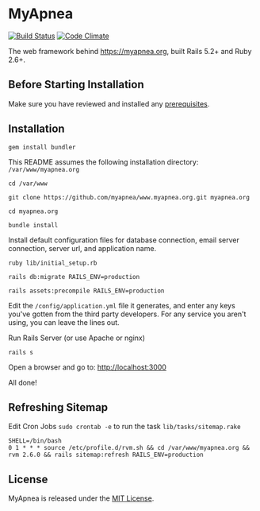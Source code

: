 # MyApnea

[![Build Status](https://travis-ci.com/myapnea/www.myapnea.org.svg?branch=master)](https://travis-ci.com/myapnea/www.myapnea.org)
[![Code Climate](https://codeclimate.com/github/myapnea/www.myapnea.org/badges/gpa.svg)](https://codeclimate.com/github/myapnea/www.myapnea.org)

The web framework behind https://myapnea.org, built Rails 5.2+ and Ruby 2.6+.

## Before Starting Installation

Make sure you have reviewed and installed any
[prerequisites](https://github.com/myapnea/www.myapnea.org/blob/master/PREREQUISITES.md).

## Installation

```
gem install bundler
```

This README assumes the following installation directory:
`/var/www/myapnea.org`

```
cd /var/www

git clone https://github.com/myapnea/www.myapnea.org.git myapnea.org

cd myapnea.org

bundle install
```

Install default configuration files for database connection, email server
connection, server url, and application name.

```
ruby lib/initial_setup.rb

rails db:migrate RAILS_ENV=production

rails assets:precompile RAILS_ENV=production
```

Edit the `/config/application.yml` file it generates, and enter any keys you've
gotten from the third party developers. For any service you aren't using, you
can leave the lines out.

Run Rails Server (or use Apache or nginx)

```
rails s
```

Open a browser and go to: [http://localhost:3000](http://localhost:3000)

All done!

## Refreshing Sitemap

Edit Cron Jobs `sudo crontab -e` to run the task `lib/tasks/sitemap.rake`

```
SHELL=/bin/bash
0 1 * * * source /etc/profile.d/rvm.sh && cd /var/www/myapnea.org && rvm 2.6.0 && rails sitemap:refresh RAILS_ENV=production
```

## License

MyApnea is released under the [MIT License](http://www.opensource.org/licenses/MIT).
